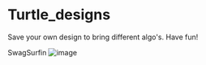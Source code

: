 # Turtle_designs
Save your own design to bring different algo's.  Have fun!

SwagSurfin
![image](https://user-images.githubusercontent.com/67255477/147693146-fbe5a6af-098c-4469-8aea-dbdf4c0c0ebd.png)
